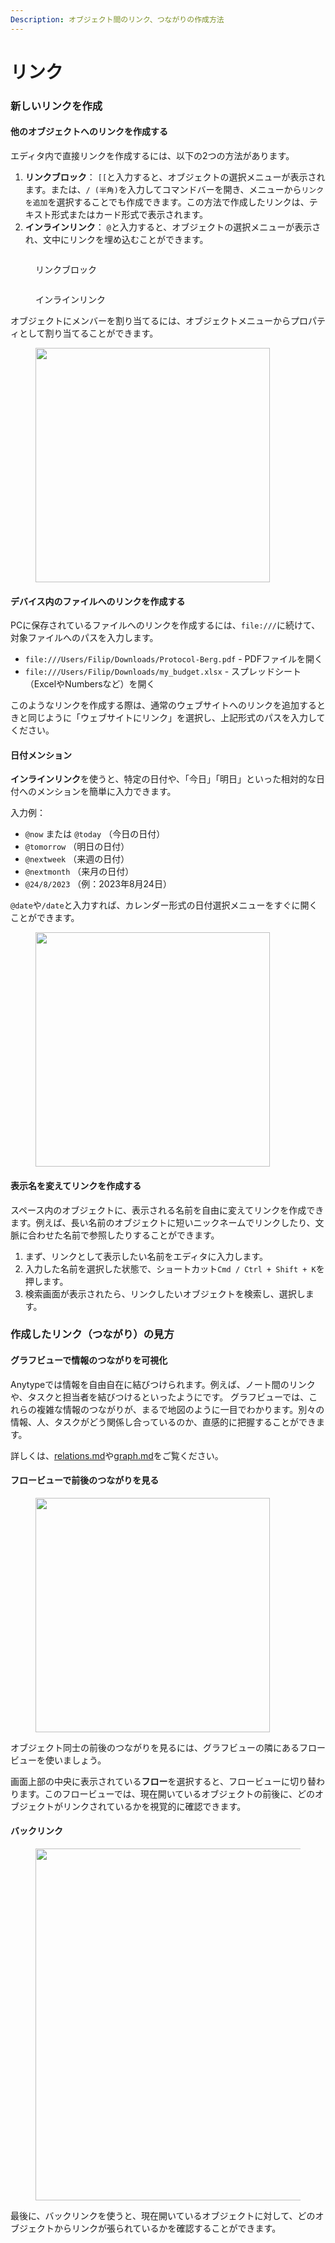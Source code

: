```yaml
---
Description: オブジェクト間のリンク、つながりの作成方法
---
```


# リンク

### 新しいリンクを作成

#### 他のオブジェクトへのリンクを作成する

エディタ内で直接リンクを作成するには、以下の2つの方法があります。

1. **リンクブロック**： `[[`と入力すると、オブジェクトの選択メニューが表示されます。または、`/ (半角)`を入力してコマンドバーを開き、メニューから`リンクを追加`を選択することでも作成できます。この方法で作成したリンクは、テキスト形式またはカード形式で表示されます。
2. **インラインリンク**： `@`と入力すると、オブジェクトの選択メニューが表示され、文中にリンクを埋め込むことができます。

<div><figure><img src="../../../.gitbook/assets/image (17).png" alt=""><figcaption><p>リンクブロック</p></figcaption></figure> <figure><img src="../../../.gitbook/assets/image (18).png" alt=""><figcaption><p>インラインリンク</p></figcaption></figure></div>

オブジェクトにメンバーを割り当てるには、オブジェクトメニューからプロパティとして割り当てることができます。

<figure><img src="../../../.gitbook/assets/image (179).png" alt="" width="375"><figcaption></figcaption></figure>

#### デバイス内のファイルへのリンクを作成する

PCに保存されているファイルへのリンクを作成するには、`file:///`に続けて、対象ファイルへのパスを入力します。

- `file:///Users/Filip/Downloads/Protocol-Berg.pdf` - PDFファイルを開く
- `file:///Users/Filip/Downloads/my_budget.xlsx` - スプレッドシート（ExcelやNumbersなど）を開く

このようなリンクを作成する際は、通常のウェブサイトへのリンクを追加するときと同じように「ウェブサイトにリンク」を選択し、上記形式のパスを入力してください。

#### 日付メンション

**インラインリンク**を使うと、特定の日付や、「今日」「明日」といった相対的な日付へのメンションを簡単に入力できます。

入力例：

- `@now` または `@today` （今日の日付）
- `@tomorrow` （明日の日付）
- `@nextweek` （来週の日付）
- `@nextmonth` （来月の日付）
- `@24/8/2023` （例：2023年8月24日）

`@date`や`/date`と入力すれば、カレンダー形式の日付選択メニューをすぐに開くことができます。

<figure><img src="../../../.gitbook/assets/image (3) (1) (1) (1).png" alt="" width="375"><figcaption></figcaption></figure>

#### 表示名を変えてリンクを作成する

スペース内のオブジェクトに、表示される名前を自由に変えてリンクを作成できます。例えば、長い名前のオブジェクトに短いニックネームでリンクしたり、文脈に合わせた名前で参照したりすることができます。

1. まず、リンクとして表示したい名前をエディタに入力します。
2. 入力した名前を選択した状態で、ショートカット`Cmd / Ctrl + Shift + K`を押します。
3. 検索画面が表示されたら、リンクしたいオブジェクトを検索し、選択します。

### 作成したリンク（つながり）の見方

#### グラフビューで情報のつながりを可視化

Anytypeでは情報を自由自在に結びつけられます。例えば、ノート間のリンクや、タスクと担当者を結びつけるといったようにです。
グラフビューでは、これらの複雑な情報のつながりが、まるで地図のように一目でわかります。別々の情報、人、タスクがどう関係し合っているのか、直感的に把握することができます。


詳しくは、[relations.md](../types/relations.md "mention")や[graph.md](../../advanced/feature-list-by-platform/graph.md "mention")をご覧ください。

#### フロービューで前後のつながりを見る

<figure><img src="../../../.gitbook/assets/image (19).png" alt="" width="375"><figcaption></figcaption></figure>

オブジェクト同士の前後のつながりを見るには、グラフビューの隣にあるフロービューを使いましょう。

画面上部の中央に表示されている**フロー**を選択すると、フロービューに切り替わります。このフロービューでは、現在開いているオブジェクトの前後に、どのオブジェクトがリンクされているかを視覚的に確認できます。

#### バックリンク

<figure><img src="../../../.gitbook/assets/image (20).png" alt="" width="563"><figcaption></figcaption></figure>

最後に、バックリンクを使うと、現在開いているオブジェクトに対して、どのオブジェクトからリンクが張られているかを確認することができます。
